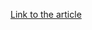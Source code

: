 [Link to the article](https://symantec-enterprise-blogs.security.com/blogs/threat-intelligence/seedworm-apt-iran-middle-east)
